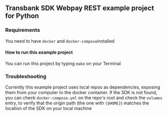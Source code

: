 ## Transbank SDK Webpay REST example project for Python


### Requirements

You need to have `docker` and `docker-compose`installed

#### How to run this example project

You can run this project by typing `make` on your Terminal


### Troubleshooting

Currently this example project uses local repos as dependencies, exposing them from your computer to
the docker container. If the SDK is not found, you can check `docker-compose.yml` on the repo's root and check the
`volumes` entry, to verify that the origin path (the one with `{$HOME}`) matches the location of the SDK on your local
machine